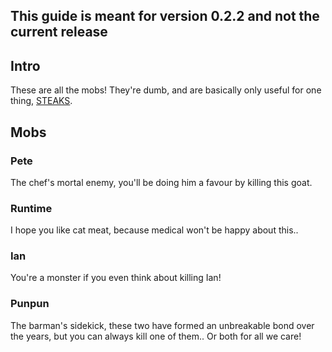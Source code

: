 ## This guide is meant for version 0.2.2 and not the current release

## Intro
These are all the mobs! They're dumb, and are basically only useful for one thing, [STEAKS](https://github.com/unitystation/unitystation/wiki/Healing).

## Mobs
### Pete
The chef's mortal enemy, you'll be doing him a favour by killing this goat.
### Runtime
I hope you like cat meat, because medical won't be happy about this..
### Ian
You're a monster if you even think about killing Ian!
### Punpun
The barman's sidekick, these two have formed an unbreakable bond over the years, but you can always kill one of them.. Or both for all we care!